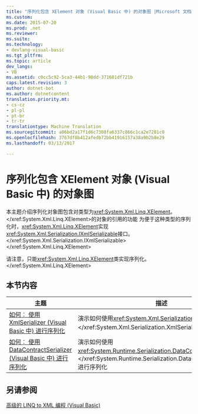 ```yaml
---
title: "序列化包含 XElement 对象 (Visual Basic 中) 的对象图 |Microsoft 文档"
ms.custom: 
ms.date: 2015-07-20
ms.prod: .net
ms.reviewer: 
ms.suite: 
ms.technology:
- devlang-visual-basic
ms.tgt_pltfrm: 
ms.topic: article
dev_langs:
- VB
ms.assetid: c0cc5c92-5ca3-44b1-98dd-371601df721b
caps.latest.revision: 3
author: dotnet-bot
ms.author: dotnetcontent
translation.priority.mt:
- cs-cz
- pl-pl
- pt-br
- tr-tr
translationtype: Machine Translation
ms.sourcegitcommit: a06bd2a17f1d6c7308fa6337c866c1ca2e7281c0
ms.openlocfilehash: 3767df8b412afedb72bb41916157a38a9b2b8e29
ms.lasthandoff: 03/13/2017

---
```

# <a name="serializing-object-graphs-that-contain-xelement-objects-visual-basic"></a>序列化包含 XElement 对象 (Visual Basic 中) 的对象图
本主题介绍序列化对象图包含对类型为<xref:System.Xml.Linq.XElement>。</xref:System.Xml.Linq.XElement>的对象的引用的功能 为便于这种类型的序列化时，<xref:System.Xml.Linq.XElement>实现<xref:System.Xml.Serialization.IXmlSerializable>接口。</xref:System.Xml.Serialization.IXmlSerializable> </xref:System.Xml.Linq.XElement>  
  
 请注意，只能<xref:System.Xml.Linq.XElement>类实现序列化。</xref:System.Xml.Linq.XElement>  
  
## <a name="in-this-section"></a>本节内容  
  
|主题|描述|  
|-----------|-----------------|  
|[如何︰ 使用 XmlSerializer (Visual Basic 中) 进行序列化](../../../../visual-basic/programming-guide/concepts/linq/how-to-serialize-using-xmlserializer.md)|演示如何使用<xref:System.Xml.Serialization.XmlSerializer>。</xref:System.Xml.Serialization.XmlSerializer>进行序列化|  
|[如何︰ 使用 DataContractSerializer (Visual Basic 中) 进行序列化](../../../../visual-basic/programming-guide/concepts/linq/how-to-serialize-using-datacontractserializer.md)|演示如何使用<xref:System.Runtime.Serialization.DataContractSerializer>。</xref:System.Runtime.Serialization.DataContractSerializer>进行序列化|  
  
## <a name="see-also"></a>另请参阅  
 [高级的 LINQ to XML 编程 (Visual Basic)](../../../../visual-basic/programming-guide/concepts/linq/advanced-linq-to-xml-programming.md)

